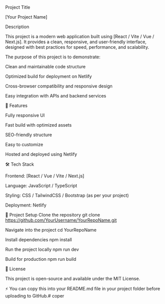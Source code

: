 Project Title

[Your Project Name]

Description

This project is a modern web application built using [React / Vite / Vue / Next.js].
It provides a clean, responsive, and user-friendly interface, designed with best practices for speed, performance, and scalability.

The purpose of this project is to demonstrate:

Clean and maintainable code structure

Optimized build for deployment on Netlify

Cross-browser compatibility and responsive design

Easy integration with APIs and backend services

🚀 Features

Fully responsive UI

Fast build with optimized assets

SEO-friendly structure

Easy to customize

Hosted and deployed using Netlify

🛠️ Tech Stack

Frontend: [React / Vue / Vite / Next.js]

Language: JavaScript / TypeScript

Styling: CSS / TailwindCSS / Bootstrap (as per your project)

Deployment: Netlify

📂 Project Setup
Clone the repository
git clone https://github.com/YourUsername/YourRepoName.git

Navigate into the project
cd YourRepoName

Install dependencies
npm install

Run the project locally
npm run dev

Build for production
npm run build

📜 License

This project is open-source and available under the MIT License.

⚡ You can copy this into your README.md file in your project folder before uploading to GitHub.# coper
